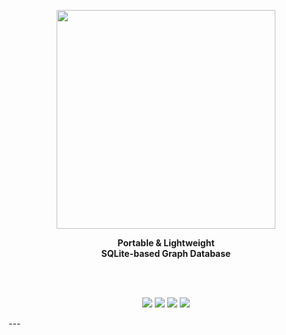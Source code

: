 <p align="center"><img align="center" width="350" src="https://raw.githubusercontent.com/arturo-lang/grafito/master/logo.png"/></p>
<p align="center">
  <b>Portable & Lightweight<br>SQLite-based Graph Database</b>
</p>

<br><br>
<p align="center">
<img src="https://img.shields.io/github/license/arturo-lang/grafito?style=flat-square">
<img src="https://img.shields.io/github/languages/code-size/arturo-lang/grafito?style=flat-square">
<img src="https://img.shields.io/tokei/lines/github/arturo-lang/grafito?color=purple&style=flat-square">
<img src="https://img.shields.io/badge/language-Arturo-orange.svg?style=flat-square">
</p>
---
